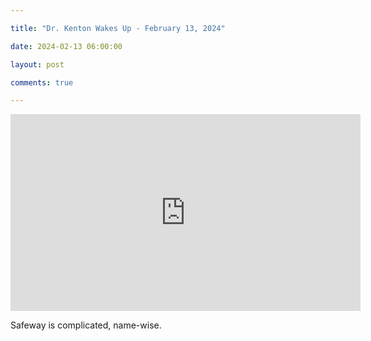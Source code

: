 ```yaml
---

title: "Dr. Kenton Wakes Up - February 13, 2024"

date: 2024-02-13 06:00:00

layout: post

comments: true

---
```


<iframe width="560" height="315" src="https://www.youtube.com/embed/veEd-FpuS1k?si=Z32VjH11mf_4LVj2" title="YouTube video player" frameborder="0" allow="accelerometer; autoplay; clipboard-write; encrypted-media; gyroscope; picture-in-picture; web-share" allowfullscreen></iframe>


Safeway is complicated, name-wise.